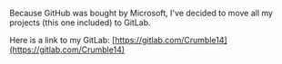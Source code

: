 Because GitHub was bought by Microsoft, I've decided to move all my projects (this one included) to GitLab.

Here is a link to my GitLab: [https://gitlab.com/Crumble14](https://gitlab.com/Crumble14)
